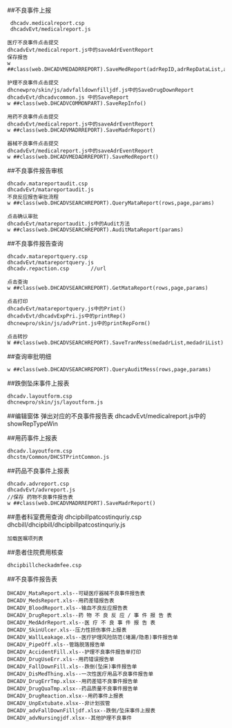 ##不良事件上报

	 dhcadv.medicalreport.csp
	 dhcadvEvt/medicalreport.js 

	医疗不良事件点击提交
	dhcadvEvt/medicalreport.js中的saveAdrEventReport
	保存报告
	w ##class(web.DHCADVMEDADRREPORT).SaveMedReport(adrRepID,adrRepDataList,adrRepAuditList,flag)

	护理不良事件点击提交
	dhcnewpro/skin/js/advfalldownfilljdf.js中的SaveDrugDownReport
	dhcadvEvt/dhcadvcommon.js 中的SaveReport
	w ##class(web.DHCADVCOMMONPART).SaveRepInfo()

	用药不良事件点击提交
	dhcadvEvt/medicalreport.js中的saveAdrEventReport
	w ##class(web.DHCADVMADRREPORT).SaveMadrReport()

	器械不良事件点击提交
	dhcadvEvt/medicalreport.js中的saveAdrEventReport
	w ##class(web.DHCADVMEDADRREPORT).SaveMedReport()

##不良事件报告审核

	dhcadv.matareportaudit.csp
	dhcadvEvt/matareportaudit.js
	不良反应报告审批流程
	w ##class(web.DHCADVSEARCHREPORT).QueryMataReport(rows,page,params)

	点击确认审批
	dhcadvEvt/matareportaudit.js中的Audit方法
	w ##class(web.DHCADVSEARCHREPORT).AuditMataReport(params)
	

##不良事件报告查询  

	dhcadv.matareportquery.csp
	dhcadvEvt/matareportquery.js
	dhcadv.repaction.csp       //url

	点击查询
	w ##class(web.DHCADVSEARCHREPORT).GetMataReport(rows,page,params)

	点击打印
	dhcadvEvt/matareportquery.js中的Print()
	dhcadvEvt/dhcadvExpPri.js中的printRep()
	dhcnewpro/skin/js/advPrint.js中的printRepForm()

	点击转抄
	W ##class(web.DHCADVSEARCHREPORT).SaveTranMess(medadrList,medadriList)

##查询审批明细

	w ##class(web.DHCADVSEARCHREPORT).QueryAuditMess(rows,page,params)

##跌倒坠床事件上报表

	dhcadv.layoutform.csp
	dhcnewpro/skin/js/layoutform.js

##编辑窗体 弹出对应的不良事件报告表
	dhcadvEvt/medicalreport.js中的showRepTypeWin   

##用药事件上报表

	dhcadv.layoutform.csp
	dhcstm/Common/DHCSTPrintCommon.js

##药品不良事件上报表

	dhcadv.advreport.csp
	dhcadvEvt/advreport.js
	//保存 药物不良事件报告表
	w ##class(web.DHCADVMADRREPORT).SaveMadrReport()


##患者科室费用查询
	dhcipbillpatcostinquriy.csp
	dhcbill/dhcipbill/dhcipbillpatcostinquriy.js

	加载医嘱项列表
	


##患者住院费用核查

	dhcipbillcheckadmfee.csp





##不良事件报告表

	DHCADV_MataReport.xls--可疑医疗器械不良事件报告表
	DHCADV_MedsReport.xls--用药差错报告表
	DHCADV_BloodReport.xls--输血不良反应报告表
	DHCADV_DrugReport.xls--药 物 不 良 反 应 / 事 件 报 告 表
	DHCADV_MedAdrReport.xls--医 疗 不 良 事 件 报 告 表
	DHCADV_SkinUlcer.xls--压力性损伤事件上报表 
	DHCADV_WallLeakage.xls--医疗护理风险防范(堵漏/隐患)事件报告单
	DHCADV_PipeOff.xls--管路脱落报告单
	DHCADV_AccidentFill.xls--护理不良事件报告单打印
	DHCADV_DrugUseErr.xls--用药错误报告单
	DHCADV_FallDownFill.xls--跌倒(坠床)事件报告单
	DHCADV_DisMedThing.xls--一次性医疗用品不良事件报告单
	DHCADV_DrugErrTmp.xlsx--用药差错不良事件报告单
	DHCADV_DrugQuaTmp.xlsx--药品质量不良事件报告单
	DHCADV_DrugReaction.xlsx--用药事件上报表
	DHCADV_UnpExtubate.xlsx--非计划拔管
	DHCADV_advFallDownFilljdf.xlsx--跌倒/坠床事件上报表
	DHCADV_advNursingjdf.xlsx--其他护理不良事件